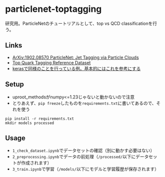 # particlenet-toptagging
研究用。ParticleNetのチュートリアルとして、top vs QCD classificationを行う。

## Links
- [ArXiv:1902.08570 ParticleNet: Jet Tagging via Particle Clouds](https://arxiv.org/abs/1902.08570)
- [Top Quark Tagging Reference Dataset](https://zenodo.org/record/2603256#.Y80FFMnP1D8)
- [kerasで同様のことを行っている例。基本的にはこれを参考にする](https://github.com/hqucms/ParticleNet)


## Setup
- uproot_methodsがnumpy<=1.23じゃないと動かないので注意
- とりあえず、`pip freeze`したものを`requirements.txt`に書いてあるので、それを使う

```
pip install -r requirements.txt
mkdir models processed
```

## Usage
- `1_check_dataset.ipynb`でデータセットの確認（別に動かす必要はない）
- `2_preprocessing.ipynb`でデータの前処理（`/processed/`以下にデータセットが作成されます）
- `3_train.ipynb`で学習（`/models/`以下にモデルと学習履歴が保存されます）
